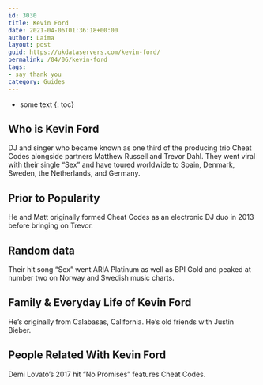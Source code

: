```yaml
---
id: 3030
title: Kevin Ford
date: 2021-04-06T01:36:18+00:00
author: Laima
layout: post
guid: https://ukdataservers.com/kevin-ford/
permalink: /04/06/kevin-ford
tags:
- say thank you
category: Guides
---
```


* some text
{: toc}


## Who is Kevin Ford
                  
                  
                  
DJ and singer who became known as one third of the producing trio Cheat Codes alongside partners Matthew Russell and Trevor Dahl. They went viral with their single &#8220;Sex&#8221; and have toured worldwide to Spain, Denmark, Sweden, the Netherlands, and Germany. 
                  
              
            
              
            
                
                
                
## Prior to Popularity
                  
                  
                  
He and Matt originally formed Cheat Codes as an electronic DJ duo in 2013 before bringing on Trevor.
                  
              
            
              
            
                
                
                
## Random data
                  
                  
                  
Their hit song &#8220;Sex&#8221; went ARIA Platinum as well as BPI Gold and peaked at number two on Norway and Swedish music charts.
                  
              
            
              
            
                
                
                
## Family & Everyday Life of Kevin Ford
                  
                  
                  
He&#8217;s originally from Calabasas, California. He&#8217;s old friends with Justin Bieber.
                  
              
            
              
            
                
                
                
## People Related With Kevin Ford
                  
                  
                  
Demi Lovato&#8217;s 2017 hit &#8220;No Promises&#8221; features Cheat Codes.
                  
              
            
              
            
                
              
            
              
              
            
            
              
            
          
          
          